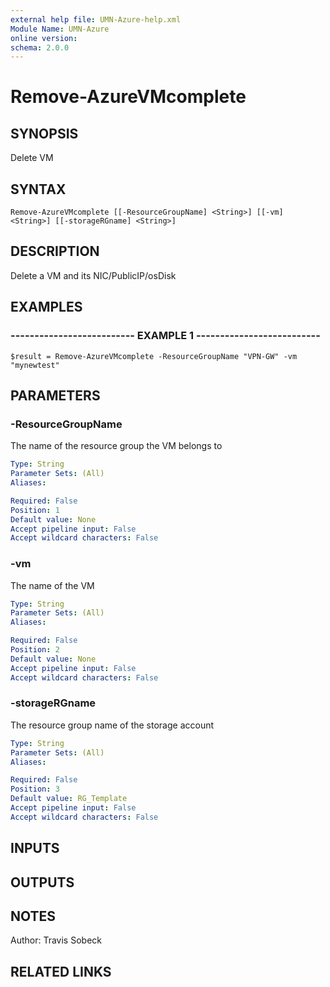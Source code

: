 ```yaml
---
external help file: UMN-Azure-help.xml
Module Name: UMN-Azure
online version: 
schema: 2.0.0
---
```


# Remove-AzureVMcomplete

## SYNOPSIS
Delete VM

## SYNTAX

```
Remove-AzureVMcomplete [[-ResourceGroupName] <String>] [[-vm] <String>] [[-storageRGname] <String>]
```

## DESCRIPTION
Delete a VM and its NIC/PublicIP/osDisk

## EXAMPLES

### -------------------------- EXAMPLE 1 --------------------------
```
$result = Remove-AzureVMcomplete -ResourceGroupName "VPN-GW" -vm "mynewtest"
```

## PARAMETERS

### -ResourceGroupName
The name of the resource group the VM belongs to

```yaml
Type: String
Parameter Sets: (All)
Aliases: 

Required: False
Position: 1
Default value: None
Accept pipeline input: False
Accept wildcard characters: False
```

### -vm
The name of the VM

```yaml
Type: String
Parameter Sets: (All)
Aliases: 

Required: False
Position: 2
Default value: None
Accept pipeline input: False
Accept wildcard characters: False
```

### -storageRGname
The resource group name of the storage account

```yaml
Type: String
Parameter Sets: (All)
Aliases: 

Required: False
Position: 3
Default value: RG_Template
Accept pipeline input: False
Accept wildcard characters: False
```

## INPUTS

## OUTPUTS

## NOTES
Author: Travis Sobeck

## RELATED LINKS

